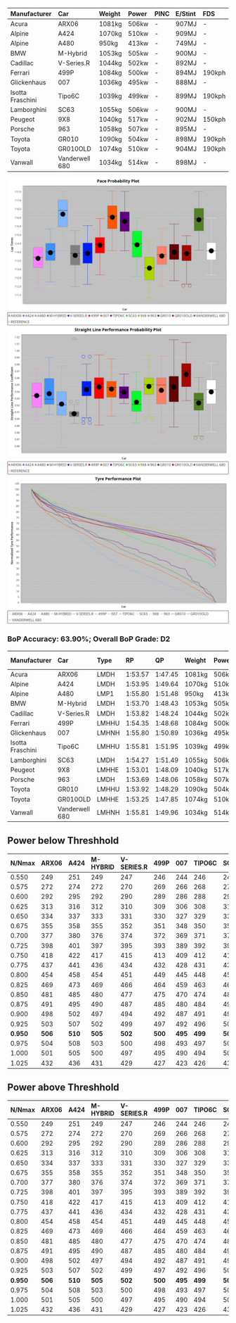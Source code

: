 | Manufacturer     | Car            | Weight | Power | PINC    | E/Stint | FDS     |
|:-|:-|:-|:-|:-|:-|:-|
| Acura            | ARX06          | 1081kg | 506kw |    -    | 907MJ   |    -    |
| Alpine           | A424           | 1070kg | 510kw |    -    | 909MJ   |    -    |
| Alpine           | A480           | 950kg  | 413kw |    -    | 749MJ   |    -    |
| BMW              | M-Hybrid       | 1053kg | 505kw |    -    | 900MJ   |    -    |
| Cadillac         | V-Series.R     | 1044kg | 502kw |    -    | 892MJ   |    -    |
| Ferrari          | 499P           | 1084kg | 500kw |    -    | 894MJ   | 190kph  |
| Glickenhaus      | 007            | 1036kg | 495kw |    -    | 888MJ   |    -    |
| Isotta Fraschini | Tipo6C         | 1039kg | 499kw |    -    | 899MJ   | 190kph  |
| Lamborghini      | SC63           | 1055kg | 506kw |    -    | 900MJ   |    -    |
| Peugeot          | 9X8            | 1040kg | 517kw |    -    | 902MJ   | 150kph  |
| Porsche          | 963            | 1058kg | 507kw |    -    | 895MJ   |    -    |
| Toyota           | GR010          | 1090kg | 504kw |    -    | 898MJ   | 190kph  |
| Toyota           | GR010OLD       | 1074kg | 510kw |    -    | 904MJ   | 190kph  |
| Vanwall          | Vanderwell 680 | 1034kg | 514kw |    -    | 898MJ   |    -    |

![PACECHART](./IMG/ACOMETHOD.png)
![STRAIGHTLINEPERFORMANCECHART](./IMG/ACOMETHOD_sp.png)
![TYREPERFORMANCECHART](./IMG/ACOMETHOD_tw.png)

### BoP Accuracy: 63.90%; Overall BoP Grade: D2
| Manufacturer     | Car            | Type  | RP      | QP      | Weight | Power¹ | Threshhold | PINC    | Power² | E/Stint | AVG Vmax  | FDS     | RDLC | L/Stint | BOP-Grade | Model Accuracy | Model Points | Match%  |
|:-|:-|:-|:-|:-|:-|:-|:-|:-|:-|:-|:-|:-|:-|:-|:-|:-|:-|:-|
| Acura            | ARX06          | LMDH  | 1:53.57 | 1:47.45 | 1081kg | 506kw  | 210.0kph   |    -    | 506kw  |  907MJ  | 274.51kph |    -    | 0.99 | 35      | -E1       | 100.00%        | 995          | 58.40%  |
| Alpine           | A424           | LMDH  | 1:53.95 | 1:49.64 | 1070kg | 510kw  | 210.0kph   |    -    | 510kw  |  909MJ  | 275.83kph |    -    | 0.99 | 35      | +C2       | 100.00%        | 642          | 72.66%  |
| Alpine           | A480           | LMP1  | 1:55.80 | 1:51.48 |  950kg | 413kw  | 210.0kph   |    -    | 413kw  |  749MJ  | 270.69kph |    -    | 0.97 | 33      | +D2       | 60.26%         | 849          | 61.62%  |
| BMW              | M-Hybrid       | LMDH  | 1:53.70 | 1:48.43 | 1053kg | 505kw  | 210.0kph   |    -    | 505kw  |  900MJ  | 272.78kph |    -    | 1.01 | 35      | -C2       | 100.00%        | 1714         | 70.37%  |
| Cadillac         | V-Series.R     | LMDH  | 1:53.82 | 1:48.24 | 1044kg | 502kw  | 210.0kph   |    -    | 502kw  |  892MJ  | 276.73kph |    -    | 1.01 | 35      | -C1       | 98.95%         | 2271         | 79.60%  |
| Ferrari          | 499P           | LMHHU | 1:54.35 | 1:48.68 | 1084kg | 500kw  | 210.0kph   |    -    | 500kw  |  894MJ  | 275.63kph | 190kph  | 1.01 | 35      | ~A1       | 99.93%         | 2718         | 99.68%  |
| Glickenhaus      | 007            | LMHNH | 1:55.80 | 1:50.89 | 1036kg | 495kw  | 210.0kph   |    -    | 495kw  |  888MJ  | 276.97kph |    -    | 0.95 | 35      | +Ω1       | 96.34%         | 1634         | 47.56%  |
| Isotta Fraschini | Tipo6C         | LMHHU | 1:55.81 | 1:51.95 | 1039kg | 499kw  | 210.0kph   |    -    | 499kw  |  899MJ  | 276.50kph | 190kph  | 1.07 | 35      | +Ω1       | 92.36%         | 133          | 9.60%   |
| Lamborghini      | SC63           | LMDH  | 1:54.27 | 1:51.49 | 1055kg | 506kw  | 210.0kph   |    -    | 506kw  |  900MJ  | 274.29kph |    -    | 1.04 | 35      | ~A1       | 96.54%         | 418          | 100.00% |
| Peugeot          | 9X8            | LMHHE | 1:53.01 | 1:48.09 | 1040kg | 517kw  | 210.0kph   |    -    | 517kw  |  902MJ  | 278.78kph | 150kph  | 1.02 | 35      | -Ω1       | 88.68%         | 2617         | 46.23%  |
| Porsche          | 963            | LMDH  | 1:53.69 | 1:48.06 | 1058kg | 507kw  | 210.0kph   |    -    | 507kw  |  895MJ  | 276.82kph |    -    | 1.00 | 35      | -C2       | 99.98%         | 6168         | 72.51%  |
| Toyota           | GR010          | LMHHU | 1:53.92 | 1:48.29 | 1090kg | 504kw  | 210.0kph   |    -    | 504kw  |  898MJ  | 275.74kph | 190kph  | 1.00 | 35      | -B2       | 98.53%         | 3557         | 83.87%  |
| Toyota           | GR010OLD       | LMHHE | 1:53.25 | 1:47.85 | 1074kg | 510kw  | 210.0kph   |    -    | 510kw  |  904MJ  | 279.75kph | 190kph  | 1.02 | 35      | -E1       | 92.01%         | 1427         | 56.40%  |
| Vanwall          | Vanderwell 680 | LMHNH | 1:55.81 | 1:49.96 | 1034kg | 514kw  | 210.0kph   |    -    | 514kw  |  898MJ  | 275.22kph |    -    | 1.00 | 35      | +Ω1       | 94.62%         | 633          | 36.16%  |

## Power below Threshhold
| N/Nmax    | ARX06   | A424    | M-HYBRID | V-SERIES.R | 499P    | 007     | TIPO6C  | SC63    | 9X8     | 963     | GR010   | GR010OLD | VANDERWELL 680 | ​     | RPM      | A480    |
|:-|:-|:-|:-|:-|:-|:-|:-|:-|:-|:-|:-|:-|:-|:-|:-|:-|
|  0.550    |  249    |  251    |  249     |  247       |  246    |  244    |  246    |  249    |  255    |  250    |  248    |  251     |  253           |  ​    |   --     |   -     |
|  0.575    |  272    |  274    |  272     |  270       |  269    |  266    |  268    |  272    |  278    |  273    |  271    |  274     |  276           |  ​    |   --     |   -     |
|  0.600    |  292    |  295    |  292     |  290       |  289    |  286    |  288    |  292    |  298    |  293    |  291    |  295     |  297           |  ​    |   --     |   -     |
|  0.625    |  313    |  316    |  312     |  310       |  309    |  306    |  308    |  313    |  320    |  314    |  312    |  316     |  318           |  ​    |   --     |   -     |
|  0.650    |  334    |  337    |  333     |  331       |  330    |  327    |  329    |  334    |  341    |  335    |  333    |  337     |  339           |  ​    |   --     |   -     |
|  0.675    |  355    |  358    |  355     |  352       |  351    |  348    |  350    |  355    |  363    |  356    |  354    |  358     |  361           |  ​    |   --     |   -     |
|  0.700    |  377    |  380    |  376     |  374       |  372    |  369    |  371    |  377    |  385    |  377    |  375    |  380     |  383           |  ​    |   --     |   -     |
|  0.725    |  398    |  401    |  397     |  395       |  393    |  389    |  392    |  398    |  407    |  399    |  396    |  401     |  404           |  ​    |   --     |   -     |
|  0.750    |  418    |  422    |  417     |  415       |  413    |  409    |  412    |  418    |  427    |  419    |  416    |  422     |  425           |  ​    |   --     |   -     |
|  0.775    |  437    |  441    |  436     |  434       |  432    |  428    |  431    |  437    |  446    |  438    |  435    |  441     |  444           |  ​    |  5000    |  242    |
|  0.800    |  454    |  458    |  454     |  451       |  449    |  445    |  448    |  454    |  464    |  455    |  453    |  458     |  462           |  ​    |  5500    |  286    |
|  0.825    |  469    |  473    |  469     |  466       |  464    |  459    |  463    |  469    |  479    |  470    |  468    |  473     |  477           |  ​    |  6000    |  320    |
|  0.850    |  481    |  485    |  480     |  477       |  475    |  470    |  474    |  481    |  491    |  482    |  479    |  485     |  488           |  ​    |  6500    |  361    |
|  0.875    |  491    |  495    |  490     |  487       |  485    |  480    |  484    |  491    |  502    |  492    |  489    |  495     |  499           |  ​    |  7000    |  404    |
|  0.900    |  498    |  502    |  497     |  494       |  492    |  487    |  491    |  498    |  509    |  499    |  496    |  502     |  506           |  ​    |  7500    |  414    |
|  0.925    |  503    |  507    |  502     |  499       |  497    |  492    |  496    |  503    |  514    |  504    |  501    |  507     |  511           |  ​    |  8000    |  410    |
| **0.950** | **506** | **510** | **505**  | **502**    | **500** | **495** | **499** | **506** | **517** | **507** | **504** | **510**  | **514**        | **​** | **8500** | **413** |
|  0.975    |  504    |  508    |  503     |  500       |  498    |  493    |  497    |  504    |  515    |  505    |  502    |  508     |  512           |  ​    |  9000    |  207    |
|  1.000    |  501    |  505    |  500     |  497       |  495    |  490    |  494    |  501    |  511    |  502    |  499    |  505     |  508           |  ​    |   --     |   -     |
|  1.025    |  432    |  436    |  431     |  429       |  427    |  423    |  426    |  432    |  441    |  433    |  430    |  436     |  439           |  ​    |   --     |   -     |

## Power above Threshhold
| N/Nmax    | ARX06   | A424    | M-HYBRID | V-SERIES.R | 499P    | 007     | TIPO6C  | SC63    | 9X8     | 963     | GR010   | GR010OLD | VANDERWELL 680 | ​     | RPM      | A480    |
|:-|:-|:-|:-|:-|:-|:-|:-|:-|:-|:-|:-|:-|:-|:-|:-|:-|
|  0.550    |  249    |  251    |  249     |  247       |  246    |  244    |  246    |  249    |  255    |  250    |  248    |  251     |  253           |  ​    |   --     |   -     |
|  0.575    |  272    |  274    |  272     |  270       |  269    |  266    |  268    |  272    |  278    |  273    |  271    |  274     |  276           |  ​    |   --     |   -     |
|  0.600    |  292    |  295    |  292     |  290       |  289    |  286    |  288    |  292    |  298    |  293    |  291    |  295     |  297           |  ​    |   --     |   -     |
|  0.625    |  313    |  316    |  312     |  310       |  309    |  306    |  308    |  313    |  320    |  314    |  312    |  316     |  318           |  ​    |   --     |   -     |
|  0.650    |  334    |  337    |  333     |  331       |  330    |  327    |  329    |  334    |  341    |  335    |  333    |  337     |  339           |  ​    |   --     |   -     |
|  0.675    |  355    |  358    |  355     |  352       |  351    |  348    |  350    |  355    |  363    |  356    |  354    |  358     |  361           |  ​    |   --     |   -     |
|  0.700    |  377    |  380    |  376     |  374       |  372    |  369    |  371    |  377    |  385    |  377    |  375    |  380     |  383           |  ​    |   --     |   -     |
|  0.725    |  398    |  401    |  397     |  395       |  393    |  389    |  392    |  398    |  407    |  399    |  396    |  401     |  404           |  ​    |   --     |   -     |
|  0.750    |  418    |  422    |  417     |  415       |  413    |  409    |  412    |  418    |  427    |  419    |  416    |  422     |  425           |  ​    |   --     |   -     |
|  0.775    |  437    |  441    |  436     |  434       |  432    |  428    |  431    |  437    |  446    |  438    |  435    |  441     |  444           |  ​    |  5000    |  242    |
|  0.800    |  454    |  458    |  454     |  451       |  449    |  445    |  448    |  454    |  464    |  455    |  453    |  458     |  462           |  ​    |  5500    |  286    |
|  0.825    |  469    |  473    |  469     |  466       |  464    |  459    |  463    |  469    |  479    |  470    |  468    |  473     |  477           |  ​    |  6000    |  320    |
|  0.850    |  481    |  485    |  480     |  477       |  475    |  470    |  474    |  481    |  491    |  482    |  479    |  485     |  488           |  ​    |  6500    |  361    |
|  0.875    |  491    |  495    |  490     |  487       |  485    |  480    |  484    |  491    |  502    |  492    |  489    |  495     |  499           |  ​    |  7000    |  404    |
|  0.900    |  498    |  502    |  497     |  494       |  492    |  487    |  491    |  498    |  509    |  499    |  496    |  502     |  506           |  ​    |  7500    |  414    |
|  0.925    |  503    |  507    |  502     |  499       |  497    |  492    |  496    |  503    |  514    |  504    |  501    |  507     |  511           |  ​    |  8000    |  410    |
| **0.950** | **506** | **510** | **505**  | **502**    | **500** | **495** | **499** | **506** | **517** | **507** | **504** | **510**  | **514**        | **​** | **8500** | **413** |
|  0.975    |  504    |  508    |  503     |  500       |  498    |  493    |  497    |  504    |  515    |  505    |  502    |  508     |  512           |  ​    |  9000    |  207    |
|  1.000    |  501    |  505    |  500     |  497       |  495    |  490    |  494    |  501    |  511    |  502    |  499    |  505     |  508           |  ​    |   --     |   -     |
|  1.025    |  432    |  436    |  431     |  429       |  427    |  423    |  426    |  432    |  441    |  433    |  430    |  436     |  439           |  ​    |   --     |   -     |
